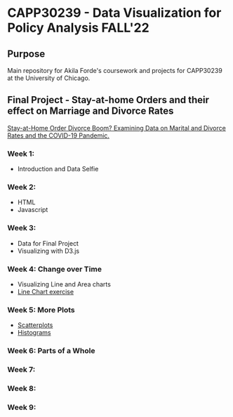 # CAPP30239 - Data Visualization for Policy Analysis FALL'22

## Purpose

Main repository for Akila Forde's coursework and projects for CAPP30239 at the University of Chicago.

## Final Project - Stay-at-home Orders and their effect on Marriage and Divorce Rates
[Stay-at-Home Order Divorce Boom? Examining Data on Marital and Divorce Rates and the COVID-19 Pandemic.](https://aforde17.github.io/CAPP30239_FA22/project/project.html)

### Week 1:
+ Introduction and Data Selfie

### Week 2:
+ HTML
+ Javascript

### Week 3:
+ Data for Final Project
+ Visualizing with D3.js

### Week 4: Change over Time
+ Visualizing Line and Area charts
+ [Line Chart exercise](https://aforde17.github.io/CAPP30239_FA22/week_04/homework.html)


### Week 5: More Plots
+ [Scatterplots](https://aforde17.github.io/CAPP30239_FA22/week_04/histogram.html)
+ [Histograms](https://aforde17.github.io/CAPP30239_FA22/week_04/scatterplot.html)


### Week 6: Parts of a Whole

### Week 7:

### Week 8:

### Week 9:
